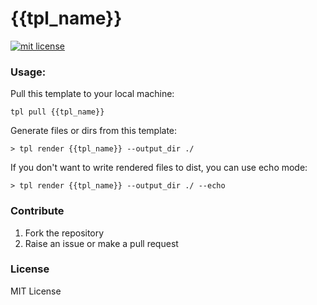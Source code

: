 # {{tpl_name}}

[![mit license](https://img.shields.io/badge/license-mit-yellow.svg)](https://opensource.org/licenses/mit)

### Usage:

Pull this template to your local machine:

```
tpl pull {{tpl_name}}

```

Generate files or dirs from this template:

```
> tpl render {{tpl_name}} --output_dir ./

```

If you don't want to write rendered files to dist, you can use echo mode:

```
> tpl render {{tpl_name}} --output_dir ./ --echo

```

### Contribute

1. Fork the repository
2. Raise an issue or make a pull request

### License

MIT License
